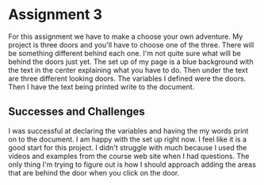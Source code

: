 # Assignment 3
For this assignment we have to make a choose your own adventure. My project is three doors and you'll have to choose one of the three. There will be something different behind each one. I'm not quite sure what will be behind the doors just yet. The set up of my page is a blue background with the text in the center explaining what you have to do. Then under the text are three different looking doors. The variables I defined were the doors. Then I have the text being printed write to the document.

## Successes and Challenges
I was successful at declaring the variables and having the my words print on to the document. I am happy with the set up right now. I feel like it is a good start for this project. I didn't struggle with much because I used the videos and examples from the course web site when I had questions. The only thing I'm trying to figure out is how I should approach adding the areas that are behind the door when you click on the door. 
